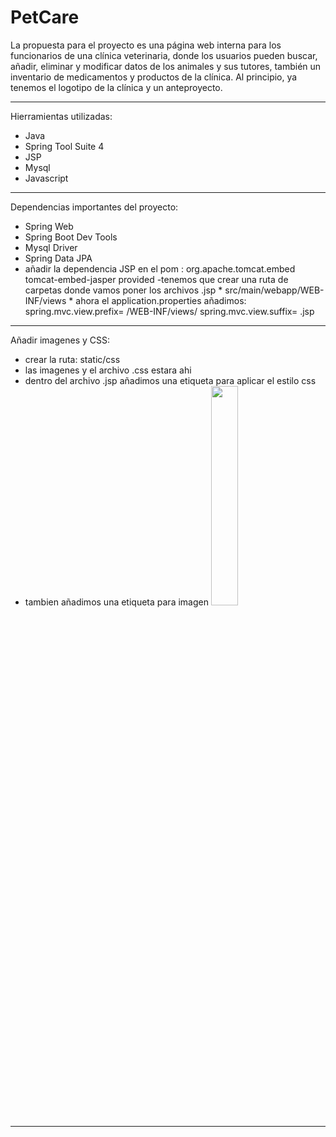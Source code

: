 # PetCare
La propuesta para el proyecto es una página web interna para los funcionarios de una clínica veterinaria, donde los usuarios pueden buscar, añadir, eliminar y modificar datos de los animales y sus tutores, también un inventario de medicamentos y productos de la clínica.
Al principio, ya tenemos el logotipo de la clínica y un anteproyecto.

******************************************************************
Hierramientas utilizadas:
- Java
- Spring Tool Suite 4
- JSP
- Mysql
- Javascript

*****************************************************************
Dependencias importantes del proyecto:
- Spring Web
- Spring Boot Dev Tools
- Mysql Driver
- Spring Data JPA
- añadir la dependencia JSP en el pom : <dependency>
                                          <groupId>org.apache.tomcat.embed</groupId>
                                          <artifactId>tomcat-embed-jasper</artifactId>
                                          <scope>provided</scope>
                                        </dependency>
 -tenemos que crear una ruta de carpetas donde vamos poner los archivos .jsp
      * src/main/webapp/WEB-INF/views
      * ahora el application.properties añadimos: spring.mvc.view.prefix= /WEB-INF/views/
                                                  spring.mvc.view.suffix= .jsp
  
*****************************************************************
Añadir imagenes y CSS:
- crear la ruta: static/css 
- las imagenes y el archivo .css estara ahi
- dentro del archivo .jsp añadimos una etiqueta para aplicar el estilo css   <link href="/css/style.css" rel="stylesheet" type="text/css"/>
- tambien añadimos una etiqueta para imagen     <img src="logo_verde.png" width="30%"/>

*****************************************************************
